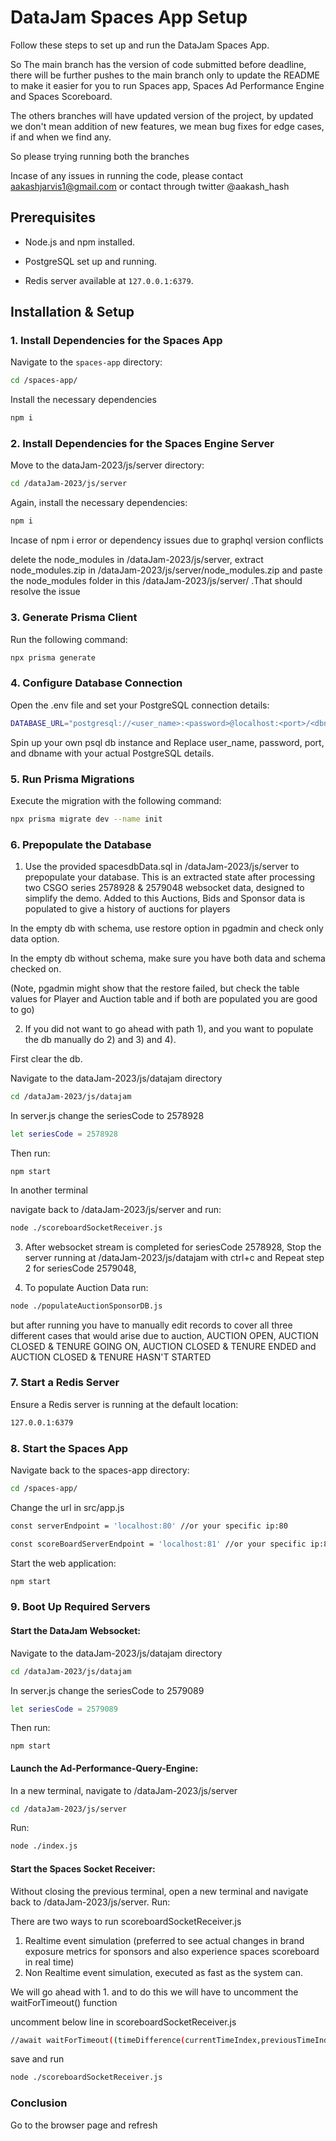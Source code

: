 # DataJam Spaces App Setup

  

Follow these steps to set up and run the DataJam Spaces App.

So The main branch has the version of code submitted before deadline, there will be further pushes to the main branch only to update the README to make it easier for you to run Spaces app, Spaces Ad Performance Engine and Spaces Scoreboard.

The others branches will have updated version of the project, by updated we don't mean addition of new features, we mean bug fixes for edge cases, if and when we find any.

So please trying running both the branches 

Incase of any issues in running the code, please contact aakashjarvis1@gmail.com or contact through twitter @aakash_hash

  

## Prerequisites

  

- Node.js and npm installed.

- PostgreSQL set up and running.

- Redis server available at `127.0.0.1:6379`.

  

## Installation & Setup

  

### 1. Install Dependencies for the Spaces App

  

Navigate to the `spaces-app` directory:

  

```bash
cd /spaces-app/
```

  

Install the necessary dependencies

  

```bash
npm i
```

  

### 2. Install Dependencies for the Spaces Engine Server

  

Move to the dataJam-2023/js/server directory:

  

```bash
cd /dataJam-2023/js/server
```

  

Again, install the necessary dependencies:

  

```bash
npm i
```

  

Incase of npm i error or dependency issues due to graphql version conflicts

delete the node_modules in /dataJam-2023/js/server, extract node_modules.zip in /dataJam-2023/js/server/node_modules.zip and paste the node_modules folder in this /dataJam-2023/js/server/ .That should resolve the issue

  

### 3. Generate Prisma Client

Run the following command:

  

```bash
npx prisma generate
```

  

### 4. Configure Database Connection

Open the .env file and set your PostgreSQL connection details:

  

```bash
DATABASE_URL="postgresql://<user_name>:<password>@localhost:<port>/<dbname>?schema=public"
```

  

Spin up your own psql db instance and Replace user_name, password, port, and dbname with your actual PostgreSQL details.

  

### 5. Run Prisma Migrations

Execute the migration with the following command:

  

```bash
npx prisma migrate dev --name init
```

  

### 6. Prepopulate the Database

1. Use the provided spacesdbData.sql in /dataJam-2023/js/server to prepopulate your database. This is an extracted state after processing two CSGO series 2578928 & 2579048 websocket data, designed to simplify the demo. Added to this Auctions, Bids and Sponsor data is populated to give a history of auctions for players

In the empty db with schema, use restore option in pgadmin and check only data option.

In the empty db without schema, make sure you have both data and schema checked on.

(Note, pgadmin might show that the restore failed, but check the table values for Player and Auction table and if both are populated you are good to go)


2. If you did not want to go ahead with path 1), and you want to populate the db manually do 2) and 3) and 4). 

First clear the db.
   
Navigate to the dataJam-2023/js/datajam directory

```bash
cd /dataJam-2023/js/datajam
```

In server.js change the seriesCode to 2578928

```bash
let seriesCode = 2578928
```

Then run:

```
npm start
```

In another terminal

navigate back to /dataJam-2023/js/server and run:

```bash
node ./scoreboardSocketReceiver.js
```

3.  After websocket stream is completed for seriesCode 2578928, Stop the server running at /dataJam-2023/js/datajam with ctrl+c and Repeat step 2 for seriesCode 2579048,

4. To populate Auction Data run:

```bash
node ./populateAuctionSponsorDB.js
```

but after running you have to manually edit records to cover all three different cases that would arise due to auction, AUCTION OPEN, AUCTION CLOSED & TENURE GOING ON, AUCTION CLOSED & TENURE ENDED and AUCTION CLOSED & TENURE HASN'T STARTED

  
### 7. Start a Redis Server

Ensure a Redis server is running at the default location:

```bash
127.0.0.1:6379
```

### 8. Start the Spaces App

Navigate back to the spaces-app directory:

  

```bash
cd /spaces-app/
```

  

Change the url in src/app.js

```bash
const serverEndpoint = 'localhost:80' //or your specific ip:80

const scoreBoardServerEndpoint = 'localhost:81' //or your specific ip:81
```

  

Start the web application:

  

```bash
npm start
```

  

### 9. Boot Up Required Servers

#### Start the DataJam Websocket:

Navigate to the dataJam-2023/js/datajam directory

```bash
cd /dataJam-2023/js/datajam
```

In server.js change the seriesCode to 2579089

```bash
let seriesCode = 2579089
```

Then run:

```
npm start
```

  

#### Launch the Ad-Performance-Query-Engine:

In a new terminal, navigate to /dataJam-2023/js/server

  

```bash
cd /dataJam-2023/js/server
```

  

Run:

```bash
node ./index.js
```

  

#### Start the Spaces Socket Receiver:

Without closing the previous terminal, open a new terminal and navigate back to /dataJam-2023/js/server. Run:

There are two ways to run scoreboardSocketReceiver.js
1. Realtime event simulation (preferred to see actual changes in brand exposure metrics for sponsors and also experience spaces scoreboard in real time)
2. Non Realtime event simulation, executed as fast as the system can.

We will go ahead with 1. and to do this we will have to uncomment the waitForTimeout() function

uncomment below line in scoreboardSocketReceiver.js
```bash
//await waitForTimeout((timeDifference(currentTimeIndex,previousTimeIndex))*1000)
```

  
save and run

```bash
node ./scoreboardSocketReceiver.js
```

  

### Conclusion

Go to the browser page and refresh